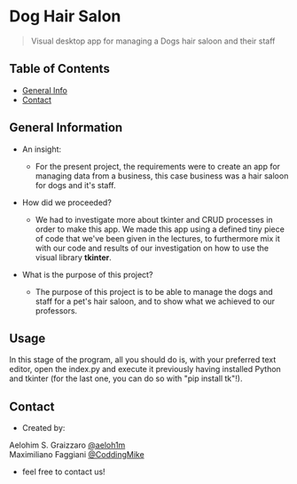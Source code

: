 # Dog Hair Salon

> Visual desktop app for managing a Dogs hair saloon and their staff <br />

## Table of Contents
* [General Info](#general-information)
* [Contact](#contact)

## General Information
-  An insight: <br />
    - For the present project, the requirements were to create an app for managing data from a business, this case business was a hair saloon for dogs and it's staff.

- How did we proceeded? <br />
    - We had to investigate more about tkinter and CRUD processes in order to make this app. We made this app using a defined tiny piece of code that we've been given in the lectures, to furthermore mix it with our code and results of our investigation on how to use the visual library **tkinter**.

- What is the purpose of this project? <br />
    - The purpose of this project is to be able to manage the dogs and staff for a pet's hair saloon, and to show what we achieved to our professors.
    
## Usage
In this stage of the program, all you should do is, with your preferred text editor, open the index.py and execute it
previously having installed Python and tkinter (for the last one, you can do so with "pip install tk"!).
    
## Contact
- Created by: 

Aelohim S. Graizzaro [@aeloh1m](https://github.com/aeloh1m) <br />
Maximiliano Faggiani [@CoddingMike](https://github.com/CoddingMike) <br />

- feel free to contact us!
